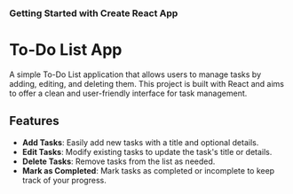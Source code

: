 ### Getting Started with Create React App


# To-Do List App

A simple To-Do List application that allows users to manage tasks by adding, editing, and deleting them. This project is built with React and aims to offer a clean and user-friendly interface for task management.

## Features

- **Add Tasks**: Easily add new tasks with a title and optional details.
- **Edit Tasks**: Modify existing tasks to update the task's title or details.
- **Delete Tasks**: Remove tasks from the list as needed.
- **Mark as Completed**: Mark tasks as completed or incomplete to keep track of your progress.


